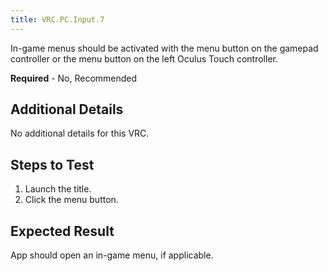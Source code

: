 ```yaml
---
title: VRC.PC.Input.7
---
```


In-game menus should be activated with the menu button on the gamepad controller or the menu button on the left Oculus Touch controller.

**Required** - No, Recommended

## Additional Details

No additional details for this VRC.

## Steps to Test

1. Launch the title.
2. Click the menu button.


## Expected Result

App should open an in-game menu, if applicable.
